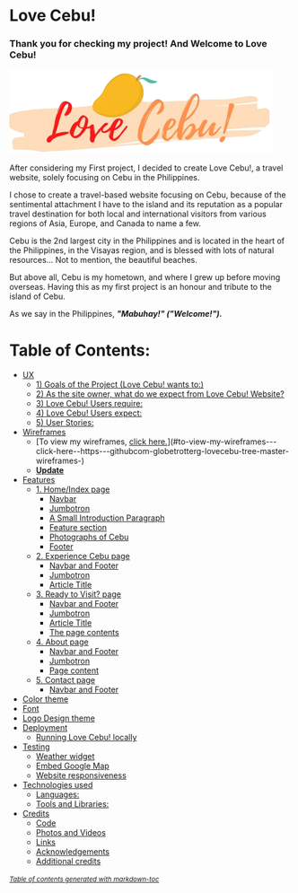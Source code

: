 # Love Cebu!

### Thank you for checking my project! And Welcome to Love Cebu! 

![lovecebulogo](assets/logo/lovecebulogo.png)


After considering my First project, I decided to create Love Cebu!, a travel website, solely focusing on Cebu in the Philippines. 

I chose to create a travel-based website focusing on Cebu, because of the sentimental attachment I have to the island and its reputation as a popular travel destination for both local and international visitors from various regions of Asia, Europe, and Canada to name a few. 

Cebu is the 2nd largest city in the Philippines and is located in the heart of the Philippines, in the Visayas region, and is blessed with lots of natural resources… Not to mention, the beautiful beaches. 

But above all, Cebu is my hometown, and where I grew up before moving overseas. Having this as my first project is an honour and tribute to the island of Cebu.

As we say in the Philippines, **_"Mabuhay!" ("Welcome!")._** 

# Table of Contents:

- [UX](#ux)
  * [1) Goals of the Project (Love Cebu! wants to:)](#1--goals-of-the-project--love-cebu--wants-to--)
  * [2) As the site owner, what do we expect from Love Cebu! Website?](#2--as-the-site-owner--what-do-we-expect-from-love-cebu--website-)
  * [3) Love Cebu! Users require:](#3--love-cebu--users-require-)
  * [4) Love Cebu! Users expect:](#4--love-cebu--users-expect-)
  * [5) User Stories:](#5--user-stories-)
- [Wireframes](#wireframes)
    + [To view my wireframes, [click here.](https://github.com/GlobetrotterG/lovecebu/tree/master/wireframes)](#to-view-my-wireframes---click-here--https---githubcom-globetrotterg-lovecebu-tree-master-wireframes-)
  * [**Update**](#--update--)
- [Features](#features)
  * [1. Home/Index page](#1-home-index-page)
    + [Navbar](#navbar)
    + [Jumbotron](#jumbotron)
    + [A Small Introduction Paragraph](#a-small-introduction-paragraph)
    + [Feature section](#feature-section)
    + [Photographs of Cebu](#photographs-of-cebu)
    + [Footer](#footer)
  * [2. Experience Cebu page](#2-experience-cebu-page)
    + [Navbar and Footer](#navbar-and-footer)
    + [Jumbotron](#jumbotron-1)
    + [Article Title](#article-title)
  * [3. Ready to Visit? page](#3-ready-to-visit--page)
    + [Navbar and Footer](#navbar-and-footer-1)
    + [Jumbotron](#jumbotron-2)
    + [Article Title](#article-title-1)
    + [The page contents](#the-page-contents)
  * [4. About page](#4-about-page)
    + [Navbar and Footer](#navbar-and-footer-2)
    + [Jumbotron](#jumbotron-3)
    + [Page content](#page-content)
  * [5. Contact page](#5-contact-page)
    + [Navbar and Footer](#navbar-and-footer-3)
- [Color theme](#color-theme)
- [Font](#font)
- [Logo Design theme](#logo-design-theme)
- [Deployment](#deployment)
  * [Running Love Cebu! locally](#running-love-cebu--locally)
- [Testing](#testing)
  * [Weather widget](#weather-widget)
  * [Embed Google Map](#embed-google-map)
  * [Website responsiveness](#website-responsiveness)
- [Technologies used](#technologies-used)
  * [Languages:](#languages-)
  * [Tools and Libraries:](#tools-and-libraries-)
- [Credits](#credits)
  * [Code](#code)
  * [Photos and Videos](#photos-and-videos)
  * [Links](#links)
  * [Acknowledgements](#acknowledgements)
  * [Additional credits](#additional-credits)

<small><i><a href='http://ecotrust-canada.github.io/markdown-toc/'>Table of contents generated with markdown-toc</a></i></small>
